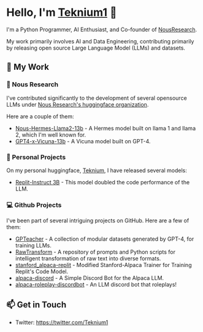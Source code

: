 # Hello, I'm [Teknium1](https://github.com/teknium1) 👋

I'm a Python Programmer, AI Enthusiast, and Co-founder of [NousResearch](https://nousresearch.com/). 

My work primarily involves AI and Data Engineering, contributing primarily by releasing open source Large Language Model (LLMs) and datasets.

## 🚀 My Work 

### 💼 Nous Research 

I've contributed significantly to the development of several opensource LLMs under [Nous Research's huggingface organization](https://huggingface.co/NousResearch). 

Here are a couple of them: 

- [Nous-Hermes-Llama2-13b](https://huggingface.co/NousResearch/Nous-Hermes-Llama2-13b) - A Hermes model built on llama 1 and llama 2, which I'm well known for.
- [GPT4-x-Vicuna-13b](https://huggingface.co/NousResearch/gpt4-x-vicuna-13b) - A Vicuna model built on GPT-4.

### 🚀 Personal Projects 

On my personal huggingface, [Teknium](https://huggingface.co/teknium), I have released several models:

- [Replit-Instruct 3B](https://huggingface.co/teknium/Replit-v1-CodeInstruct-3B) - This model doubled the code performance of the LLM.

### 💻 Github Projects 

I've been part of several intriguing projects on GitHub. Here are a few of them:

- [GPTeacher](https://github.com/teknium1/GPTeacher-Public) - A collection of modular datasets generated by GPT-4, for training LLMs.
- [RawTransform](https://github.com/teknium1/RawTransform) - A repository of prompts and Python scripts for intelligent transformation of raw text into diverse formats.
- [stanford_alpaca-replit](https://github.com/teknium1/stanford_alpaca-replit) - Modified Stanford-Alpaca Trainer for Training Replit's Code Model.
- [alpaca-discord](https://github.com/teknium1/alpaca-discord) - A Simple Discord Bot for the Alpaca LLM.
- [alpaca-roleplay-discordbot](https://github.com/teknium1/alpaca-roleplay-discordbot) - An LLM discord bot that roleplays!

## 📫 Get in Touch 

- Twitter: https://twitter.com/Teknium1

